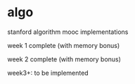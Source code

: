 # algo
stanford algorithm mooc implementations

week 1 complete (with memory bonus)

week 2 complete (with memory bonus)

week3+: to be implemented
